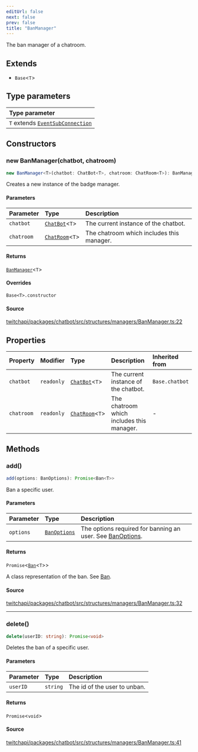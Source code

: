 ```yaml
---
editUrl: false
next: false
prev: false
title: "BanManager"
---
```


The ban manager of a chatroom.

## Extends

- `Base`\<`T`\>

## Type parameters

| Type parameter |
| :------ |
| `T` extends [`EventSubConnection`](/api/chatbot/enumerations/eventsubconnection/) |

## Constructors

### new BanManager(chatbot, chatroom)

```ts
new BanManager<T>(chatbot: ChatBot<T>, chatroom: ChatRoom<T>): BanManager<T>
```

Creates a new instance of the badge manager.

#### Parameters

| Parameter | Type | Description |
| :------ | :------ | :------ |
| `chatbot` | [`ChatBot`](/api/chatbot/classes/chatbot/)\<`T`\> | The current instance of the chatbot. |
| `chatroom` | [`ChatRoom`](/api/chatbot/classes/chatroom/)\<`T`\> | The chatroom which includes this manager. |

#### Returns

[`BanManager`](/api/chatbot/classes/banmanager/)\<`T`\>

#### Overrides

`Base<T>.constructor`

#### Source

[twitchapi/packages/chatbot/src/structures/managers/BanManager.ts:22](https://github.com/pablornc/twitchapi//blob/f8a75ccd701e54db4c91e2b0128974da23f25d14/packages/chatbot/src/structures/managers/BanManager.ts#L22)

## Properties

| Property | Modifier | Type | Description | Inherited from |
| :------ | :------ | :------ | :------ | :------ |
| `chatbot` | `readonly` | [`ChatBot`](/api/chatbot/classes/chatbot/)\<`T`\> | The current instance of the chatbot. | `Base.chatbot` |
| `chatroom` | `readonly` | [`ChatRoom`](/api/chatbot/classes/chatroom/)\<`T`\> | The chatroom which includes this manager. | - |

## Methods

### add()

```ts
add(options: BanOptions): Promise<Ban<T>>
```

Ban a specific user.

#### Parameters

| Parameter | Type | Description |
| :------ | :------ | :------ |
| `options` | [`BanOptions`](/api/chatbot/interfaces/banoptions/) | The options required for banning an user. See [BanOptions](../../api/chatbot/interfaces/banoptions). |

#### Returns

`Promise`\<[`Ban`](/api/chatbot/classes/ban/)\<`T`\>\>

A class representation of the ban. See [Ban](/api/chatbot/api/chatbot/classes/ban/).

#### Source

[twitchapi/packages/chatbot/src/structures/managers/BanManager.ts:32](https://github.com/pablornc/twitchapi//blob/f8a75ccd701e54db4c91e2b0128974da23f25d14/packages/chatbot/src/structures/managers/BanManager.ts#L32)

***

### delete()

```ts
delete(userID: string): Promise<void>
```

Deletes the ban of a specific user.

#### Parameters

| Parameter | Type | Description |
| :------ | :------ | :------ |
| `userID` | `string` | The id of the user to unban. |

#### Returns

`Promise`\<`void`\>

#### Source

[twitchapi/packages/chatbot/src/structures/managers/BanManager.ts:41](https://github.com/pablornc/twitchapi//blob/f8a75ccd701e54db4c91e2b0128974da23f25d14/packages/chatbot/src/structures/managers/BanManager.ts#L41)
